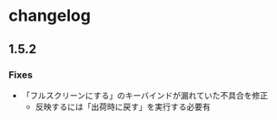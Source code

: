 
changelog
==========================

1.5.2
--------------------------

### Fixes
- 「フルスクリーンにする」のキーバインドが漏れていた不具合を修正
    - 反映するには「出荷時に戻す」を実行する必要有
